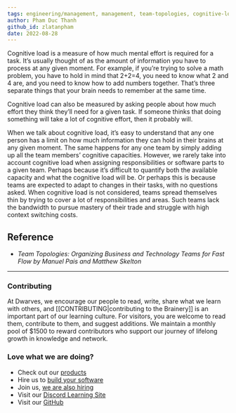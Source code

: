 ```yaml
---
tags: engineering/management, management, team-topologies, cognitive-load
author: Pham Duc Thanh
github_id: zlatanpham
date: 2022-08-28
---
```


Cognitive load is a measure of how much mental effort is required for a task. It’s usually thought of as the amount of information you have to process at any given moment. For example, if you’re trying to solve a math problem, you have to hold in mind that 2+2=4, you need to know what 2 and 4 are, and you need to know how to add numbers together. That’s three separate things that your brain needs to remember at the same time.

Cognitive load can also be measured by asking people about how much effort they think they’ll need for a given task. If someone thinks that doing something will take a lot of cognitive effort, then it probably will.

When we talk about cognitive load, it’s easy to understand that any one person has a limit on how much information they can hold in their brains at any given moment. The same happens for any one team by simply adding up all the team members’ cognitive capacities. However, we rarely take into account cognitive load when assigning responsibilities or software parts to a given team. Perhaps because it’s difficult to quantify both the available capacity and what the cognitive load will be. Or perhaps this is because teams are expected to adapt to changes in their tasks, with no questions asked. When cognitive load is not considered, teams spread themselves thin by trying to cover a lot of responsibilities and areas. Such teams lack the bandwidth to pursue mastery of their trade and struggle with high context switching costs.

## Reference

- _Team Topologies: Organizing Business and Technology Teams for Fast Flow by Manuel Pais and Matthew Skelton_



---
<!-- cta -->
### Contributing

At Dwarves, we encourage our people to read, write, share what we learn with others, and [[CONTRIBUTING|contributing to the Brainery]] is an important part of our learning culture. For visitors, you are welcome to read them, contribute to them, and suggest additions. We maintain a monthly pool of $1500 to reward contributors who support our journey of lifelong growth in knowledge and network.

### Love what we are doing?

- Check out our [products](https://superbits.co)
- Hire us to [build your software](https://d.foundation)
- Join us, [we are also hiring](https://github.com/dwarvesf/WeAreHiring)
- Visit our [Discord Learning Site](https://discord.gg/dzNBpNTVEZ)
- Visit our [GitHub](https://github.com/dwarvesf)